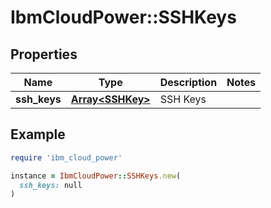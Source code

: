 # IbmCloudPower::SSHKeys

## Properties

| Name | Type | Description | Notes |
| ---- | ---- | ----------- | ----- |
| **ssh_keys** | [**Array&lt;SSHKey&gt;**](SSHKey.md) | SSH Keys |  |

## Example

```ruby
require 'ibm_cloud_power'

instance = IbmCloudPower::SSHKeys.new(
  ssh_keys: null
)
```

